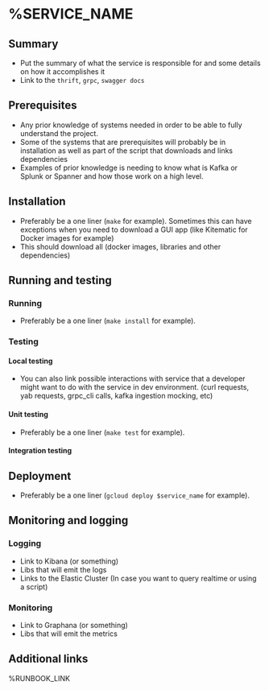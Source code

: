 # %SERVICE_NAME

## Summary

- Put the summary of what the service is responsible for and some details on how it accomplishes it
- Link to the `thrift`, `grpc`, `swagger docs`

## Prerequisites

- Any prior knowledge of systems needed in order to be able to fully understand the project.
- Some of the systems that are prerequisites will probably be in installation as well as part of the script that downloads and links dependencies
- Examples of prior knowledge is needing to know what is Kafka or Splunk or Spanner and how those work on a high level.

## Installation

- Preferably be a one liner (`make` for example). Sometimes this can have exceptions when you need to download a GUI app (like Kitematic for Docker images for example)
- This should download all (docker images, libraries and other dependencies)

## Running and testing

### Running

- Preferably be a one liner (`make install`  for example).

### Testing

#### Local testing

- You can also link possible interactions with service that a developer might want to do with the service in dev environment. (curl requests, yab requests, grpc_cli calls, kafka ingestion mocking, etc)

#### Unit testing

- Preferably be a one liner (`make test`  for example).

#### Integration testing

## Deployment

- Preferably be a one liner (`gcloud deploy $service_name`  for example).

## Monitoring and logging

### Logging

- Link to Kibana (or something)
- Libs that will emit the logs
- Links to the Elastic Cluster (In case you want to query realtime or using a script)

### Monitoring

- Link to Graphana (or something)
- Libs that will emit the metrics


## Additional links
 %RUNBOOK_LINK